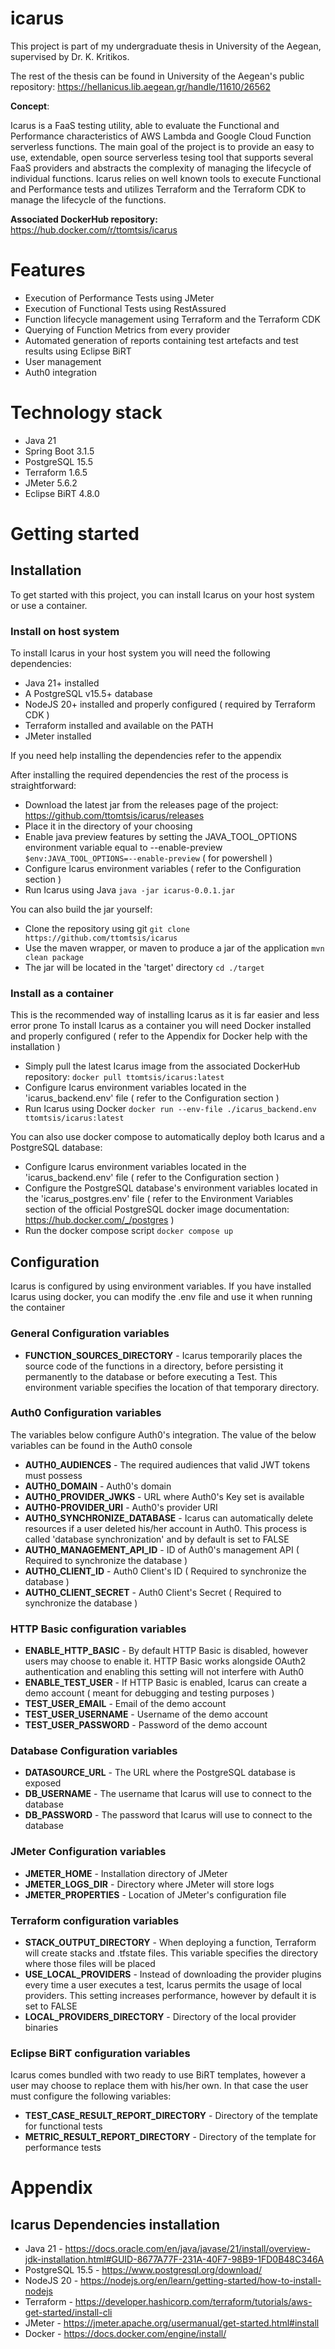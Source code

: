 # icarus

This project is part of my undergraduate thesis in University of the Aegean, supervised by Dr. K. Kritikos.

The rest of the thesis can be found in University of the Aegean's public repository:
https://hellanicus.lib.aegean.gr/handle/11610/26562


**Concept**: 

Icarus is a FaaS testing utility, able to evaluate the Functional and Performance characteristics of AWS Lambda and Google Cloud Function serverless functions.
The main goal of the project is to provide an easy to use, extendable, open source serverless tesing tool that supports several FaaS providers and abstracts the complexity of managing the lifecycle of individual functions. Icarus relies on well known tools to execute Functional and Performance tests and utilizes Terraform and the Terraform CDK to manage the lifecycle of the functions. 

**Associated DockerHub repository:** 
https://hub.docker.com/r/ttomtsis/icarus

# Features
* Execution of Performance Tests using JMeter
* Execution of Functional Tests using RestAssured
* Function lifecycle management using Terraform and the Terraform CDK
* Querying of Function Metrics from every provider
* Automated generation of reports containing test artefacts and test results using Eclipse BiRT
* User management
* Auth0 integration

# Technology stack
* Java 21
* Spring Boot 3.1.5
* PostgreSQL 15.5
* Terraform 1.6.5
* JMeter 5.6.2
* Eclipse BiRT 4.8.0

# Getting started

## Installation
To get started with this project, you can install Icarus on your host system or use a container.

### Install on host system
To install Icarus in your host system you will need the following dependencies:
* Java 21+ installed
* A PostgreSQL v15.5+ database  
* NodeJS 20+ installed and properly configured ( required by Terraform CDK )
* Terraform installed and available on the PATH
* JMeter installed

If you need help installing the dependencies refer to the appendix

After installing the required dependencies the rest of the process is straightforward:
* Download the latest jar from the releases page of the project: https://github.com/ttomtsis/icarus/releases
* Place it in the directory of your choosing
* Enable java preview features by setting the JAVA_TOOL_OPTIONS environment variable equal to --enable-preview `$env:JAVA_TOOL_OPTIONS=--enable-preview` ( for powershell )
* Configure Icarus environment variables ( refer to the Configuration section )
* Run Icarus using Java `java -jar icarus-0.0.1.jar`

You can also build the jar yourself:
* Clone the repository using git  `git clone https://github.com/ttomtsis/icarus`
* Use the maven wrapper, or maven to produce a jar of the application  `mvn clean package`
* The jar will be located in the 'target' directory  `cd ./target`

### Install as a container
This is the recommended way of installing Icarus as it is far easier and less error prone
To install Icarus as a container you will need Docker installed and properly configured ( refer to the Appendix for Docker help with the installation )

* Simply pull the latest Icarus image from the associated DockerHub repository: `docker pull ttomtsis/icarus:latest`
* Configure Icarus environment variables located in the 'icarus_backend.env' file ( refer to the Configuration section )
* Run Icarus using Docker `docker run --env-file ./icarus_backend.env ttomtsis/icarus:latest`

You can also use docker compose to automatically deploy both Icarus and a PostgreSQL database:
* Configure Icarus environment variables located in the 'icarus_backend.env' file ( refer to the Configuration section )
* Configure the PostgreSQL database's environment variables located in the 'icarus_postgres.env' file ( refer to the Environment Variables section of the official PostgreSQL docker image documentation: https://hub.docker.com/_/postgres ) 
* Run the docker compose script `docker compose up`

## Configuration
Icarus is configured by using environment variables. If you have installed Icarus using docker, you can modify the .env file and use it when running the container

### General Configuration variables
* **FUNCTION_SOURCES_DIRECTORY** - Icarus temporarily places the source code of the functions in a directory, before persisting it permanently to the database or before executing a Test. This environment variable specifies the location of that temporary directory.

### Auth0 Configuration variables
The variables below configure Auth0's integration.
The value of the below variables can be found in the Auth0 console
* **AUTH0_AUDIENCES** - The required audiences that valid JWT tokens must possess
* **AUTH0_DOMAIN** - Auth0's domain
* **AUTH0_PROVIDER_JWKS** - URL where Auth0's Key set is available
* **AUTH0-PROVIDER_URI** - Auth0's provider URI
* **AUTH0_SYNCHRONIZE_DATABASE** - Icarus can automatically delete resources if a user deleted his/her account in Auth0. This process is called 'database synchronization' and by default is set to FALSE
* **AUTH0_MANAGEMENT_API_ID** - ID of Auth0's management API ( Required to synchronize the database )
* **AUTH0_CLIENT_ID** - Auth0 Client's ID ( Required to synchronize the database )
* **AUTH0_CLIENT_SECRET** - Auth0 Client's Secret ( Required to synchronize the database )

### HTTP Basic configuration variables
* **ENABLE_HTTP_BASIC** - By default HTTP Basic is disabled, however users may choose to enable it. HTTP Basic works alongside OAuth2 authentication and enabling this setting will not interfere with Auth0
* **ENABLE_TEST_USER** - If HTTP Basic is enabled, Icarus can create a demo account ( meant for debugging and testing purposes )
* **TEST_USER_EMAIL** - Email of the demo account
* **TEST_USER_USERNAME** - Username of the demo account
* **TEST_USER_PASSWORD** - Password of the demo account

### Database Configuration variables
* **DATASOURCE_URL** - The URL where the PostgreSQL database is exposed
* **DB_USERNAME** - The username that Icarus will use to connect to the database
* **DB_PASSWORD** - The password that Icarus will use to connect to the database

### JMeter Configuration variables
* **JMETER_HOME** - Installation directory of JMeter
* **JMETER_LOGS_DIR** - Directory where JMeter will store logs
* **JMETER_PROPERTIES** - Location of JMeter's configuration file

### Terraform configuration variables
* **STACK_OUTPUT_DIRECTORY** - When deploying a function, Terraform will create stacks and .tfstate files. This variable specifies the directory where those files will be placed
* **USE_LOCAL_PROVIDERS** - Instead of downloading the provider plugins every time a user executes a test, Icarus permits the usage of local providers. This setting increases performance, however by default it is set to FALSE
* **LOCAL_PROVIDERS_DIRECTORY** - Directory of the local provider binaries

### Eclipse BiRT configuration variables
Icarus comes bundled with two ready to use BiRT templates, however a user may choose to replace them with his/her own. In that case the user must configure the following variables:
* **TEST_CASE_RESULT_REPORT_DIRECTORY** - Directory of the template for functional tests
*  **METRIC_RESULT_REPORT_DIRECTORY** - Directory of the template for performance tests
  
# Appendix
## Icarus Dependencies installation
* Java 21 - https://docs.oracle.com/en/java/javase/21/install/overview-jdk-installation.html#GUID-8677A77F-231A-40F7-98B9-1FD0B48C346A
* PostgreSQL 15.5 - https://www.postgresql.org/download/
* NodeJS 20 - https://nodejs.org/en/learn/getting-started/how-to-install-nodejs
* Terraform - https://developer.hashicorp.com/terraform/tutorials/aws-get-started/install-cli
* JMeter - https://jmeter.apache.org/usermanual/get-started.html#install
* Docker - https://docs.docker.com/engine/install/

  
